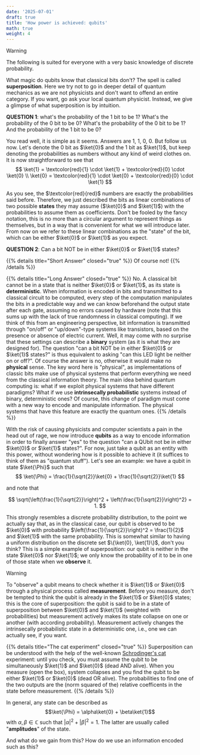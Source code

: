 ```yaml
---
date: '2025-07-01'
draft: true
title: 'How power is achieved: qubits'
math: true
weight: 4
---
```




>[!WARNING]
> The following is suited for everyone with a very basic knowledge of discrete probability.

 What magic do qubits know that classical bits don't? The spell is called $\textbf{superposition}$. Here we try not to go in deeper detail of quantum mechanics as we are not physicists and don't want to offend an entire category. If you want, go ask your local quantum physicist. Instead, we give a glimpse of what superposition is by intuition.


$\textbf{QUESTION 1}$:
what's the probability of the 1 bit to be 1? What's the probability of the 0 bit to be 0? What's the probability of the 0 bit to be 1? And the probability of the 1 bit to be 0?

You read well, it is simple as it seems. Answers are 1, 1, 0, 0. But follow us now. Let's denote the 0 bit as $\ket{0}$ and the 1 bit as $\ket{1}$, but keep denoting the probabilities as numbers without any kind of weird clothes on. It is now straightforward to see that 
$$
\ket{1} = \textcolor{red}{1} \cdot \ket{1} + \textcolor{red}{0} \cdot \ket{0}  \\ 
\ket{0} = \textcolor{red}{1} \cdot \ket{0} + \textcolor{red}{0} \cdot \ket{1}  
$$

As you see, the $\textcolor{red}{red}$ numbers are exactly the probabilities said before. Therefore, we just described the bits as linear combinations of two possible $\textbf{states}$ they may assume ($\ket{0}$ and $\ket{1}$) with the probabilities to assume them as coefficients.
Don't be fooled by the fancy notation, this is no more than a circular argument to represent things as themselves, but in a way that is convenient for what we will introduce later. From now on we refer to these linear combinations as the "state" of the bit, which can be either $\ket{0}$ or $\ket{1}$ as you expect.

$\textbf{QUESTION 2}$:
Can a bit NOT be in either $\ket{0}$ or $\ket{1}$ states?

{{% details title="Short Answer" closed="true" %}}
Of course not!
{{% /details %}}

{{% details title="Long Answer" closed="true" %}}
No. A classical bit cannot be in a state that is neither $\ket{0}$ or $\ket{1}$, as its state is $\textbf{deterministic}$. When information is encoded in bits and transmitted to a classical circuit to be computed, every step of the computation manipulates the bits in a predictable way and we can know beforehand the output state after each gate, assuming no errors caused by hardware (note that this sums up with the lack of true randomness in classical computing). If we think of this from an engineering perspective, bit information is transmitted through "on/off" or "up/down"-type systems like transistors, based on the presence or absence of electric current. Well, it may come with no surprise that these settings can describe a $\textbf{binary}$ system (as it is what they are designed for). The question "can a bit NOT be in either $\ket{0}$ or $\ket{1}$ states?" is thus equivalent to asking "can this LED light be neither on or off?". Of course the answer is no, otherwise it would make no $\textbf{physical}$ sense. The key word here is "physical", as implementations of classic bits make use of physical systems that perform everything we need from the classical information theory. The main idea behind quantum computing is: what if we exploit physical systems that have different paradigms? What if we use $\textbf{intrinsecally probabilistic}$ systems instead of binary, deterministic ones? Of course, this change of paradigm must come with a new way to encode and manipulate information. The physical systems that have this feature are exactly the quantum ones.
{{% /details %}}

 With the risk of causing physicists and computer scientists a pain in the head out of rage, we now introduce $\textbf{qubits}$ as a way to encode information in order to finally answer "yes" to the question "can a QUbit not be in either $\ket{0}$ or $\ket{1}$ states?". For now, just take a qubit as an entity with this power, without wondering how is it possible to achieve it (it suffices to think of them as "quantum stuff"). Let's see an example: we have a qubit in state $\ket{\Phi}$ such that
$$
\ket{\Phi} = \frac{1}{\sqrt{2}}\ket{0} + \frac{1}{\sqrt{2}}\ket{1}
$$

and note that 

$$
\sqrt{\left(\frac{1}{\sqrt{2}}\right)^2 + \left(\frac{1}{\sqrt{2}}\right)^2} = 1.
$$

This strongly resembles a discrete probability distribution, to the point we actually say that, as in the classical case, our qubit is observed to be $\ket{0}$ with probability $\left(\frac{1}{\sqrt{2}}\right)^2 = \frac{1}{2}$ and $\ket{1}$ with  the same probability. This is somewhat similar to having a uniform distribution on the discrete set $\{\ket{0}, \ket{1}\}$, don't you think? This is a simple example of superposition: our qubit is neither in the state $\ket{0}$ nor $\ket{1}$; we only know the probability of it to be in one of those state when we $\textbf{observe}$ it.
>[!WARNING]
>To "observe" a qubit means to check whether it is $\ket{1}$ or $\ket{0}$ through a physical process called $\textbf{measurement}$. Before you measure, don't be tempted to think the qubit is already in the $\ket{1}$ or $\ket{0}$ states; this is the core of superposition: the qubit is said to be in a state of superposition between $\ket{0}$ and $\ket{1}$ (weighted with probabilities) but measurement actively makes its state collapse on one or another (with according probability). Measurement actively changes the intrinsecally probabilistic state in a deterministic one, i.e., one we can actually see, if you want.

{{% details title="The cat experiment" closed="true" %}}
Superposition can be understood with the help of the well-known [Schrodinger's cat](https://en.wikipedia.org/wiki/Schr%C3%B6dinger's_cat) experiment: until you check, you must assume the qubit to be simultaneously $\ket{1}$ and $\ket{0}$ (dead AND alive). When you measure (open the box), system collapses and you find the qubit to be either $\ket{1}$ or $\ket{0}$ (dead OR alive). The probabilities to find one of the two outputs are the (norm squared of the) relative coefficents in the state before measurement.
{{% /details %}}


  In general, any state can be described as $$\ket{\Phi} = \alpha\ket{0} + \beta\ket{1}$$ with $\alpha, \beta \in \mathbb{C}$ such that $|\alpha|^2 + |\beta|^2 =1$. The latter are usually called "$\textbf{amplitudes}$" of the state.



 And what do we gain from this? How do we use an information encoded such as this?